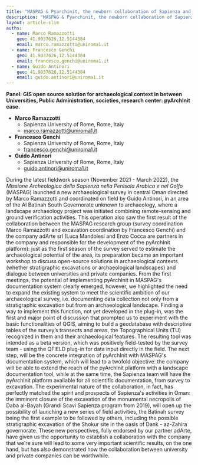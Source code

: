 ```yaml
---
title: "MASPAG & Pyarchinit, the newborn collaboration of Sapienza and AdArte in the Sultanate of Oman"
description: "MASPAG & Pyarchinit, the newborn collaboration of Sapienza and AdArte in the Sultanate of Oman"
layout: article-slim
auths:
  - name: Marco Ramazzotti
    geo: 41.9037626,12.5144384
    email: marco.ramazzotti@uniroma1.it
  - name: Francesco Genchi
    geo: 41.9037626,12.5144384
    email: francesco.genchi@uniroma1.it
  - name: Guido Antinori
    geo: 41.9037626,12.5144384
    email: guido.antinori@uniroma1.it
---
```


**Panel: GIS open source solution for archaeological context in between Universities, Public Administration, societies, research center: pyArchInit case.**

- **Marco Ramazzotti**
  - Sapienza University of Rome, Rome, Italy
  - [marco.ramazzotti@uniroma1.it](mailto:marco.ramazzotti@uniroma1.it)
- **Francesco Genchi**
  - Sapienza University of Rome, Rome, Italy
  - [francesco.genchi@uniroma1.it](mailto:francesco.genchi@uniroma1.it)
- **Guido Antinori**
  - Sapienza University of Rome, Rome, Italy
  - [guido.antinori@uniroma1.it](mailto:guido.antinori@uniroma1.it)


During the latest fieldwork season (November 2021 - March 2022), the 
_Missione Archeologica della Sapienza nella Penisola Arabica e nel Golfo_ (MASPAG) 
launched a new archaeological survey in central Oman directed by Marco Ramazzotti and 
coordinated on field by Guido Antinori, in an area of the Al Batinah South Governorate 
unknown to archaeology, where a landscape archaeology project was initiated combining 
remote-sensing and ground verification activities. This operation also saw the first 
result of the collaboration between the MASPAG research group 
(survey coordination Marco Ramazzotti and excavation coordination by Francesco Genchi) and the 
company adArte srl (Luca Mandolesi and Enzo Cocca are partners in the company and responsible 
for the development of the pyArchInit platform): just as the first season of the survey served 
to estimate the archaeological potential of the area, its preparation became an important 
workshop to discuss open-source solutions in archaeological contexts (whether stratigraphic 
excavations or archaeological landscapes) and dialogue between universities and private companies. 
From the first meetings, the potential of implementing pyArchInit in MASPAG's documentation 
system clearly emerged, however, we highlighted the need to expand the existing system 
to meet the scientific ambition of our archaeological survey, i.e. documenting data collection 
not only from a stratigraphic excavation but from an archaeological landscape. 
Finding a way to implement this function, not yet developed in the plug-in, was the 
first and major point of discussion that prompted us to experiment with the basic 
functionalities of QGIS, aiming to build a geodatabase with descriptive tables of the 
survey’s transects and areas, the Topographical Units (TU) recognized in them and their 
archaeological features. The resulting tool was intended as a beta version, which was positively 
field-tested by the survey team - using the QFIELD plug-in for data input directly in the field. 
The next step, will be the concrete integration of pyArchInit with MASPAG's documentation system, which 
will lead to a twofold objective: the company will be able to extend the reach of the pyArchInit 
platform with a landscape documentation tool, while at the same time, the Sapienza team will have 
the pyArchInit platform available for all scientific documentation, from survey to excavation. 
The experimental nature of the collaboration, in fact, has perfectly matched the spirit and prospects 
of Sapienza's activities in Oman: the imminent closure of the excavation of the monumental 
necropolis of Daba al-Bayah (Grandi Scavi Sapienza program from 2019), will open up the possibility 
of launching a new series of field activities, the Batinah survey being the first example to be 
followed by others, including the possible stratigraphic excavation of the Shokur site in the oasis of 
Dank - az-Zahira governorate. These new perspectives, fully endorsed by our partner adArte, have given 
us the opportunity to establish a collaboration with the company that we're sure will lead to some very 
important scientific results, on the one hand, but has also demonstrated how the collaboration 
between university and private companies can be worthwhile.
